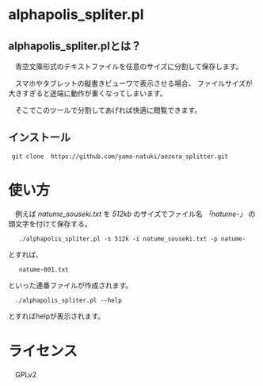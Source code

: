 alphapolis_spliter.pl
===============================

alphapolis_spliter.plとは？
-------------------------------

　青空文庫形式のテキストファイルを任意のサイズに分割して保存します。

　スマホやタブレットの縦書きビューワで表示させる場合、
ファイルサイズが大きすぎると途端に動作が重くなってしまいます。

　そこでこのツールで分割してあげれば快適に閲覧できます。

## インストール

`  git clone  https://github.com/yama-natuki/aozora_splitter.git `

# 使い方

　例えば *natume_souseki.txt* を *512kb* のサイズでファイル名 *「natume-」* の頭文字を付けて保存する。

`    ./alphapolis_spliter.pl -s 512k -i natume_souseki.txt -p natume- `

とすれば、

`    natume-001.txt `

といった連番ファイルが作成されます。

`   ./alphapolis_spliter.pl --help `

とすればhelpが表示されます。

# ライセンス
　GPLv2


